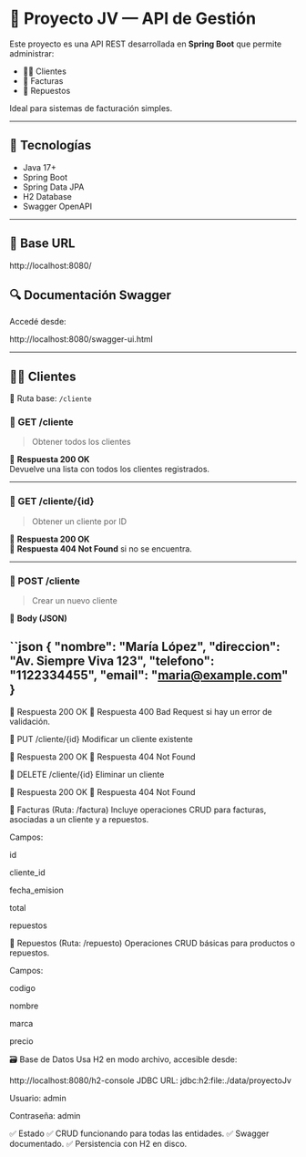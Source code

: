# 📘 Proyecto JV — API de Gestión

Este proyecto es una API REST desarrollada en **Spring Boot** que permite administrar:

- 🧑‍💼 Clientes
- 🧾 Facturas
- 🔧 Repuestos

Ideal para sistemas de facturación simples.

---

## 🚀 Tecnologías

- Java 17+
- Spring Boot
- Spring Data JPA
- H2 Database
- Swagger OpenAPI

---

## 📌 Base URL

http://localhost:8080/


## 🔍 Documentación Swagger

Accedé desde:

http://localhost:8080/swagger-ui.html

---

## 🧑‍💼 Clientes

📍 Ruta base: `/cliente`

### 🔹 GET /cliente

> Obtener todos los clientes

🔁 **Respuesta 200 OK**  
Devuelve una lista con todos los clientes registrados.

---

### 🔹 GET /cliente/{id}

> Obtener un cliente por ID

🔁 **Respuesta 200 OK**  
🔁 **Respuesta 404 Not Found** si no se encuentra.

---

### 🔹 POST /cliente

> Crear un nuevo cliente

📝 **Body (JSON)**

``json
{
  "nombre": "María López",
  "direccion": "Av. Siempre Viva 123",
  "telefono": "1122334455",
  "email": "maria@example.com"
}
-------------
🔁 Respuesta 200 OK
🔁 Respuesta 400 Bad Request si hay un error de validación.

🔹 PUT /cliente/{id}
Modificar un cliente existente

🔁 Respuesta 200 OK
🔁 Respuesta 404 Not Found

🔹 DELETE /cliente/{id}
Eliminar un cliente

🔁 Respuesta 200 OK
🔁 Respuesta 404 Not Found

🧾 Facturas (Ruta: /factura)
Incluye operaciones CRUD para facturas, asociadas a un cliente y a repuestos.

Campos:

id

cliente_id

fecha_emision

total

repuestos

🔧 Repuestos (Ruta: /repuesto)
Operaciones CRUD básicas para productos o repuestos.

Campos:

codigo

nombre

marca

precio

🗃️ Base de Datos
Usa H2 en modo archivo, accesible desde:


http://localhost:8080/h2-console
JDBC URL: jdbc:h2:file:./data/proyectoJv

Usuario: admin

Contraseña: admin

✅ Estado
✅ CRUD funcionando para todas las entidades.
✅ Swagger documentado.
✅ Persistencia con H2 en disco.
